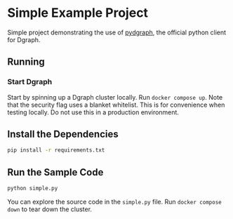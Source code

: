 # Simple Example Project

Simple project demonstrating the use of [pydgraph], the official python client for Dgraph.

[pydgraph]:https://github.com/dgraph-io/pydgraph

## Running

### Start Dgraph

Start by spinning up a Dgraph cluster locally. Run `docker compose up`.
Note that the security flag uses a blanket whitelist. This is for convenience when testing locally.
Do not use this in a production environment.

## Install the Dependencies

```sh
pip install -r requirements.txt
```

## Run the Sample Code

```sh
python simple.py
```

You can explore the source code in the `simple.py` file. Run `docker compose down` to tear down the cluster.
